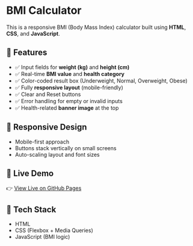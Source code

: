 # BMI Calculator

This is a responsive BMI (Body Mass Index) calculator built using **HTML**, **CSS**, and **JavaScript**.

## 🚀 Features

- ✅ Input fields for **weight (kg)** and **height (cm)**
- ✅ Real-time **BMI value** and **health category**
- ✅ Color-coded result box (Underweight, Normal, Overweight, Obese)
- ✅ Fully **responsive layout** (mobile-friendly)
- ✅ Clear and Reset buttons
- ✅ Error handling for empty or invalid inputs
- ✅ Health-related **banner image** at the top

## 📱 Responsive Design

- Mobile-first approach  
- Buttons stack vertically on small screens  
- Auto-scaling layout and font sizes

## 🔗 Live Demo

👉 [View Live on GitHub Pages](https://thumira2010.github.io/BMI-Calculator/)

## 📂 Tech Stack

- HTML
- CSS (Flexbox + Media Queries)
- JavaScript (BMI logic)
